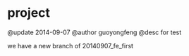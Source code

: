 project
=======

@update 2014-09-07
@author guoyongfeng
@desc   for test

we have a new branch of 20140907_fe_first
